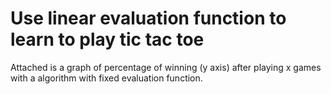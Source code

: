 ﻿# Use linear evaluation function to learn to play tic tac toe

Attached is a graph of percentage of winning (y axis) after playing x games with a algorithm with fixed evaluation function.